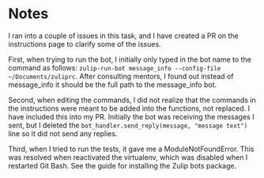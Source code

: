 # Notes

I ran into a couple of issues in this task, and I have created a PR on the 
instructions page to clarify some of the issues.

First, when trying to run the bot, I initially only typed in the bot name 
to the command as follows: `zulip-run-bot message_info --config-file ~/Documents/zuliprc`. 
After consulting mentors, I found out instead of  message_info it should be the
full path to the message_info bot.

Second, when editing the commands, I did not realize that the commands in the
instructions were meant to be added into the functions, not replaced. I have 
included this into my PR. Initially the bot was receiving the messages I sent,
but I deleted the `bot_handler.send_reply(message, "message text")` line so it
did not send any replies.

Third, when I tried to run the tests, it gave me a ModuleNotFoundError. This 
was resolved when reactivated the virtualenv, which was disabled when I 
restarted Git Bash. See the guide for installing the Zulip bots package.
